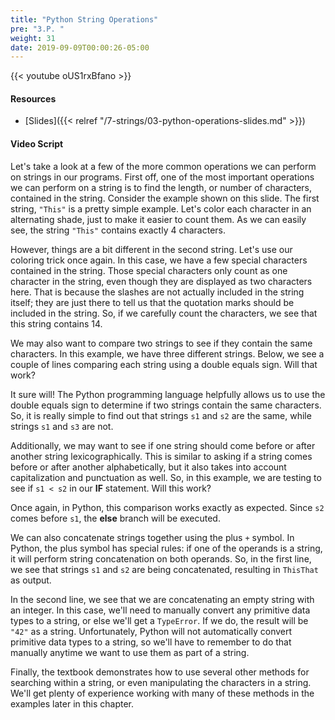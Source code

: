 ```yaml
---
title: "Python String Operations"
pre: "3.P. "
weight: 31
date: 2019-09-09T00:00:26-05:00
---
```


{{< youtube oUS1rxBfano >}}

#### Resources

* [Slides]({{< relref "/7-strings/03-python-operations-slides.md" >}})

#### Video Script

Let's take a look at a few of the more common operations we can perform on strings in our programs. First off, one of the most important operations we can perform on a string is to find the length, or number of characters, contained in the string. Consider the example shown on this slide. The first string, `"This"` is a pretty simple example. Let's color each character in an alternating shade, just to make it easier to count them. As we can easily see, the string `"This"` contains exactly 4 characters.

However, things are a bit different in the second string. Let's use our coloring trick once again. In this case, we have a few special characters contained in the string. Those special characters only count as one character in the string, even though they are displayed as two characters here. That is because the slashes are not actually included in the string itself; they are just there to tell us that the quotation marks should be included in the string. So, if we carefully count the characters, we see that this string contains 14.

We may also want to compare two strings to see if they contain the same characters. In this example, we have three different strings. Below, we see a couple of lines comparing each string using a double equals sign. Will that work?

It sure will! The Python programming language helpfully allows us to use the double equals sign to determine if two strings contain the same characters. So, it is really simple to find out that strings `s1` and `s2` are the same, while strings `s1` and `s3` are not.

Additionally, we may want to see if one string should come before or after another string lexicographically. This is similar to asking if a string comes before or after another alphabetically, but it also takes into account capitalization and punctuation as well. So, in this example, we are testing to see if `s1 < s2` in our **IF** statement. Will this work?

Once again, in Python, this comparison works exactly as expected. Since `s2` comes before `s1`, the **else** branch will be executed.

We can also concatenate strings together using the plus `+` symbol. In Python, the plus symbol has special rules: if one of the operands is a string, it will perform string concatenation on both operands. So, in the first line, we see that strings `s1` and `s2` are being concatenated, resulting in `ThisThat` as output.

In the second line, we see that we are concatenating an empty string with an integer. In this case, we'll need to manually convert any primitive data types to a string, or else we'll get a `TypeError`. If we do, the result will be `"42"` as a string. Unfortunately, Python will not automatically convert primitive data types to a string, so we'll have to remember to do that manually anytime we want to use them as part of a string.

Finally, the textbook demonstrates how to use several other methods for searching within a string, or even manipulating the characters in a string. We'll get plenty of experience working with many of these methods in the examples later in this chapter.
